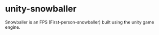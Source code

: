 unity-snowballer
================
Snowballer is an FPS (First-person-snowballer) built using the unity game engine.
